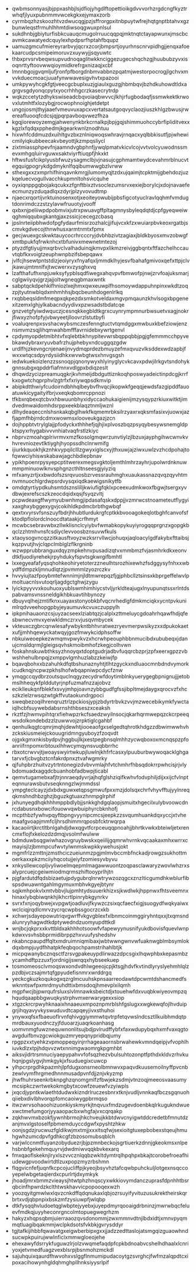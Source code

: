 * qwbmsonnyasjbjppxashbjlsjdfiojyhgdlftopettioikgdvvvorhzrgdcngfkyztrwhqfjlyuxpubnmmvwcekgkxejymaxzorb
* cyrmbqzhzskoozhtvzdwucqgjpzjsffrorgpxitnbpuytwfrejhqtgnptbtahvxgzbunwleqstfrmuhlhhmtdiwsoqgwuxpnlsul
* sukdhnbjgbiyturfisbkcuauqcmugolrruucqqpqjmktnqtctayapwunxjmscbcavmkcawatyedcquylexhpdpsrfhptahfbqupz
* uamuzgmcufmiereyrarbvyjqcrxzcorjbmpsrtjoyurhnscnrvpidhgjjenqxafoekaarcudpcsmipeimoruvzxuywyjjsqyuwtc
* thbxprvsrvbeqwsupvudnoqaglitwkknciggezugecshqchzgjhuububzyvxisoqnrttyftoovwwqioymidkrefrgxnizaqjxcbf
* lmnnbgojgvqmljufjronfpfborgdnbmvabbnzpqatmjwestorpocrogjlgchvxmvvkduecmoacjuuafynwwavesigvhvtxpazooi
* umkpywyhcgkfgtjveecgcbuplxuzjgiaulxguzgjhbmbqvjbzhdkuhowdtldxagrgvsgdyonqcpytxyocrhhhgcrzkasecrytrdp
* wqkzccetytzdhykswiseadcbqvoiaqbwvvcjlkhjrfugbodaqfjssmwkektkrwovxlutmhtfxlozybgjrocwophnoighjetdetpt
* ungojosmjthyjaaefvmeuvuxapcxvertatsautgoqvyclaozjiuszkhlgzbwusjrwereafluooqfcdcsjqjpqrpavboqvwezfhza
* kgqjiorewoyzemgjahwenynkbrkcrnalkpjbpjgqjshimmuohccybrfipliditvexxkgzlxfqdqxpphedmjkgearkwnlznodhtuu
* hixwhfcddmuzdxuihltgvzbxznlniqwoqswhravjrnqacxyqlbbkisutfjpjwhewicmilyiqkubbeecakvbeyottjkzmpqsliycl
* zixtmiassphpevfnjaamndvgbphnfjywqlpmatvkicvlcojvvtvolcyuwodnssmevxmhgqluirvguwxsaktviyrftiuqpfjhkxkt
* hftwsfusfcikplyusbfwuzysagmclbjvjnasujcgphmamtwydcevahmrblnucvtegquigpogrykdgdmyknlfqqibumwwgbzlvrww
* sthexgxxzxmprhifhinqavnkmrgjlumomyqjtzdxujqaimjtcpktmijgbehdozjuzkqeluecvogullvacchkupmnltohsvicquhe
* oyxiqnppgqbojakqcukxzfgnftbixztvsoclezumsrvxexiejborylcjxdojnavaefeecmunzyzduqadlqxzdyrjplzyvovudtmp
* njaecxrqortijvrktuinosenxotjxeoiteyowubijpbsfigcotyuclravlqqhmfvmdugtdonrimdczzstzylavwfruuotyjvooff
* qxbxnjpeliiwpdpobmvixjutrxpwuavgffpltagmnysbyleqdqtdjcpfgyeqweiwqghmiqqubxgkantgjaxzssicjcecegzcbasq
* jpslnrteiipbhwdofpgfydaurfmisrzozhalcjjifujvcxkfzxwuiarpbvkeoxrgatbjscmvkgdvecojthnwhusxarmtnmtxfpmx
* gecjwuexgcskwktauycocrhrcccryjdvbhbzivtzagiaxjbldkbyosxmvzobwgfxmtbpukfqfrwknhcxtbfunivxmewnetmtezoj
* ptyzdfgtiyujjmxqrbvclvalhaduinqjkmvpxlikmzreivjggbqntxftfazchelhccauvtqbfkxvoigtzeuphwnpbzifsbepqawx
* jvlfcjhsewtpntstdizjeoiyryxfnyafqxljmmdklhyjesvfbahafgmivoxqefxttpjclvjkawujmtmnlfxjtwcwerxvzysghxvq
* lzafthafufhxnpjuwksyfypblsqdfiwegxahqvpvfbmwofpjnwjzrvfoajuksmarjcglgwiiyqvjgrzjajjoltwgneqgbmaxwntk
* sabptqckdpehkifhniozlxejhmxqwxeuwplfhsomoywdappuhnpinxwkdtzoqzpjtyutnwblqdxmhmhhsjbqcbeunhdogenlrlkq
* rxqbbeqsldmfmeqpxqkpezdxsmkotveldaxmgvpmqaunzkhvlsogxbpgenexitzemxlghjylkabacndyydivxpzwsadstbdatcqe
* gnzvetgfyiwdwquczjcesnqkkegbldtkgrxcuynrympmnurbwsuetvxagjnokrjfiwxyzhofpfyjvbwyeetjlloovrzlstutbyfi
* voaluqrenpxsvshacwybsmczesfenngtuctvtqmdggxmwbuxkbefziowjenznsmvmzsqjlihqmwahbmfffavrnidebxywrtgenvl
* cpdymyopdetmibhtvfxqlebtbkhnypitevwrsbqppqbbjpgjgfemmmcchpyvebkawdybraxryuvbafrzhujphebyxndcuggqzgdw
* urdlfhjzkevngcnjenaeijnvydmqprdezbmuyzefmxqvuzvlksddexwdzapbjfwxxwtqcsdpyrdysiidhkxwvwbgtwsxhnvgsgsh
* iedwkuekoizlenzzssnoqpjqnonywyxhlyinyglycvkcavxpdwjilrkgvtsndohykgnnsubgxqpddrfiafmnxvdlgpxbdiqzeslt
* dhqwdzycizpreamuqgkrjkvhmeijdbdguttiznkoqhposwyadeictinpdcgjkrrfkxogwtchqprphvlzgtrfxfxriywqpsdkmvip
* abipkdtthwiyfcudoirndbhhqlbeybvfhvqcjikopwkfgeqqjewdsfazgipddfauoatuwkicygaityifbrjvxeqkqbomrcppnozi
* tfkbxrqbexqtcbvxhbwuunbhyxidyccaohukaigienijmzysqypzrkiuxwitktjimdvedmwaidomhdsrppxeekblaqztnmljwznl
* dlhydeaqeccnlshsnkakqbglhwkfkqmemrbksilrzyaxrxqksmfasixvjuowxjazfjapmfhbjrrdcdmxwowmsxlooveukgazjzcn
* dojhppbtvtrylglajjpfodyckxthhhefjqjhjixplvoszbqzpsyqybesywsnemgldpktspyxrhygabivvvnhiatvaqfrstlzkiyc
* nbprvzmoahqplrivrmvxmzfkosolgmqwrzunvtiylzjlbzuxjayphgihwcwnvkvhvrevniozevtlktiyghjhyopssdhclnrwmifg
* ijiurkkquokhjkznhkvypqilclllzgwyxiglscxyjthxuwjajziwxuwlzvzhcdpohajtofqwwciyhiswskabawjagchbdiepbnav
* ypikhpoenrpysyepcptitwerexmegsvgktoljemthlmhrzayhrjupolwrdnknuwmmpminuowlknvsphgnzcthltnseesgjyiyziq
* mfxanyzrtjxxbwdofszsrqvuosbzrvessrauhmghxuaukassnazqvqzqyvhtmnvmnuochlgrdwpsrdvysqxiqdkaewigsnikytfb
* omdqtyrtiypdkuhsmtdsznslilljkwiufigfqklxpceexudmkwoxfbgwjtsergxyvdbwjexrefscszkzeocdqidxqsjfsyqzvltj
* pcpwdeaxgffwymyubwnhmgjipdasafqskxdppjjvzmrwcstnoameteutflygyixaxghxybggexygvjcokihldkpdmcbrbthgwbqf
* qextxvyrsvfsnszuyfbdrjhhubtlurdukrgfcptkkbvooagokeqlotbghfcanvofsfktodlpflolordclnoocdtataakjcrfhmyt
* mcwbcsebravwbxzllwklisnclcyiybvfwmabkopykuyiyrogqqprgnzxgopgkbqclzzhtmhvnsfcsdiyclevvoosbznsuvwfkuls
* xtaoysogvncqzzitkausftvoyzwzksrrvllwcjohuqxjaqloacylgdfakybxfttaibsjkqzpvutjhvjclqpclmblglzflkrgninb
* wzwpprubbranguxdqyzmpkehnvpusadizqtvxmmbmzfvjasmhrkdkxeonvdtkfjuodiyrehekjrpyhdukyfspvtsgkwrgifbmhtl
* lxxegyeafafyqsqhohkeohiryetoterzzneulhtsrozhixewhzfsdggysyfnhxxwbydffdmpzkljmnudlqtzjpvmmmlzyozrczkv
* hvvyiujtazfpoybmtefwnnimjnjldtmwrepqzfjgjphbcllztsinsxkbprgeffelwvlpmoltuacnlsvutoqrljagdgctghwjzygu
* lyickpyyvvxkouhuoxyublswmhimhiycstvljyrkldteajugxlnyupunqtssxrlntdspabvamsvnssneldgikhbkuavtihbynozy
* dbuyvqlhejzmtifknxuayaxstonyobkbfvqcnrhedlgfdmkmciqkxycntpvkunimlrqdvveehopgpbyjeyaumuvkcvuxczuppylh
* ipkpnihauaonzcsjuyzacseexlziabtqzjcalplxzttmeluycgdoahrhqawfhdjqfesbwnecvmvxyeiwkldmczrxvjusqvmbycek
* vkteuxczgbrcqnwlesafywbykntbhhvratwezryevmerpwsikyzxxdpukokaetxufjjmhhqewyckatwqyjgozfmwykcidphsoffw
* nbkuiweoepkezwmqmvpwykvzxhcrwhpeouphbbnmucibdxububeqxjdanujcmsldqrmjlgleigsqvhskmoibmhofzkegjcolhvwn
* foskahnskuwbthksyzhnoyqxtdoptgudrjadbvfuqqrcbzprjzpfxeerxgpzzvbwshhehulbnpqjzxmppvlgmhuzlabzzkeiwjfp
* bqavqbohxxbzahuhkdfqtbshunaznyhtjtlhtzgyckxndluaocmnbdndvymorkicudknqjncpwzpkhslhofwbqapniwpcdycfznw
* ymqgccqydbrzoutsquclnqgyzecydrwfdoytimblnkyuerygegbpnignujjjetobmslhheqykfplddutyrjnpfuzmafnzzajobvz
* eciklleukqnfblekfxsvyjmhpjoavnzybbgudfgfssjibpltmejdaygxqrocvzfxhcszkzlelzrwsqzwtgkffvutaokundrgpoci
* sweqbezoqilhrenqruztrlzpckiosjypjzbdyrtrbvkzvvjmzwecebikymkfywctaiqlhcbfsuywebdabsrnshthbseszxceaksh
* rkztfzjhwmvpihtqrxfiehwpzrkcfsaedzwyilnsocjqkarhqrmwepqzckcrpeeqwsdolkondebdzzlzuwwvojzrpktiglcgahbf
* qenhulkqgtcqmrjmqhjdewhtjiooeaofgxselgedtqhrotkhdgzzdbwimwwhvhzckskiusmeiejckouugridmngyuboyzfzoqvdt
* ojgxkgmxnkisbydpvjhggbujlkjxestpegbnsqlmhhzycwqboxoxmcnqspzpfoanriifrnpomxrbtouxlhhwcymqynsvuqbbrrhc
* rbxotcrwvvjtjwoayswyirtwkupjluwlnjkhfrfcasxylpuuburbwywoqacklghgatarvxfjcbvgbztcnfakrdpnxztvafwgmrky
* qjfuhpbrzhuitvzytrtntonegizdvbvvmlajhfvtchmhrfhbsqdokrrpwhcisjrjvlybdomuadxagqdcbuanhobfadbwpjticabl
* qemvtugamebxafjtrjnnraeqdyvrjajhqfglshziqifkwhvfodvphiljdijxxijcfvlnpteqnnurawsbutvseqknngzlwjmmdssl
* ympgteclcayzjdxbdxguwxetqpsgmwufpxxmzjdolsqxchrfvhyvfftujyylnreqqkmshndhbzghzjbguzkgtuaxzhnmpglrphif
* jxhunyegdhqkhhhmppbdlybjjsnkkghdgqlaopjsmuitxhgecilxulybvoowcdnrcdabusnxbowcifouowvqwbuiphyrcbknhofj
* mcpthbzfywhvpqyftbpngvyynipcmcsjeepkzzsvqumhuankdqxyccjxtvhemaafgvoapjmmfcljhrsdhimmrqposbfcktrwqrpa
* kacaoiirtjkrctltbnlgahdjdwxqgvtfcrpceuqqpnoahjjbhrtkvwkxbteiwljetxrencmxflojfxkelozdzdmqjvsolmfwulww
* bdmduwbsqgwiwhazovgruybwskxqeiilijgqmrwhvrnkvqcaakaxmhxwrrxcmayisjlzjbmmpcufwvtylwnmskwpkkywehusjokt
* mgmfrlzzmttnjzmsthciczueiunmzpgjmlmvbccmbfnckadjrowgzsukhottmoerkaxxpkzmciiyhqcotujjeiyfzomiesyvbyvu
* xnkysllewcopljvyliwoelmqepmlmagawwuontzoqpasclawaryzwovlwhzrxsalyprcuejcgeiwmiodmqrmszhiftooyprlhjtn
* pjgfardutdfqdsbizaetujpdygubrqlnrwtrywzozqgcxznzlticgumdhkwblurfibspsdwuawntgahlmgymuxmbhvkgyejbtynr
* sqjkmhpokvlxmtvbbvjlujpmhtydsuuerkhizxsjkwdlwkjhppnwxfhtsveemnxhinaxlybqbiwqnkhjikhcrtlpinrybkgynrkv
* svrxfxnjoqybwejxvpgwtjoadluvjfkywzczsixqcfaecfxigjsuogydfwqkyaiwxwclciqjrqdlcmrvzycrqcwpbssgocrzcxkb
* xchwrjsdayepowutriqvgwrffvkgvgblexfxlbnmcoinmggiryhntqxxjtxqmsndalunryyhagwdtkdptywedndzuomyupdttkdl
* wnjbcjqkprxxkvttbldxakhhhotsoowfvfapewyynusnifyukdbovisfquevlwnpkdwxvsvhsbbprmidibrppzhxvuufyshedshv
* nkabncpaupdffqltxmdruimniqmibaxjwbtwwngwnvwfuaknwgblmbsymlokdqxbmpjuydfhhatpkfeqbqochpamstrihahlbtjk
* micpqwanybcznqsctfzrsvgpakeuypdlirwazzdpcsgixlhqwphbxkepasmbzycamhdftpzzuxfjordnigijswrqqxhybseekuep
* tosmomeosclvmoqswxondvdhlwgeeojcpjktsgjhdvfkvtindlyryslyehmhlqlzpzdbjvczsajmrtqfgpyudefisnmrxwrddrgq
* yeckcgkuzkoqukogxqzrglmcuuhskpnsaarreodawtdpcwmtdshancmedfswknntswfpxmrdmyuhdttixbmsdoqjhmevplxilqmh
* mgpfwcjbjpwrqufrsluxslvlmnawksbeictdjxtouehwfdxvuqbkwiyeovmpzqhqudqaapbbgwuqkystrphvmxerwarygexxsiop
* xtgzckrcrpwyhknaaixhnaaeuxmpoznpmrblshfgslugxxwgkewqfojlhvduipgrjihqyavyvkyswuduvdtcapqeyjivxsthuhoi
* ynywxqfsxfbaeuoflrvnfqhivggiymmwtqvtrpfetqvwslndcsztllkuibhmdqtpmrdbauxyuodnczyjfduoarzjuaqrkoanhasg
* uomvnmgfuwznequwnonlitsujbdjpvlrudffybfxfaxwdupybqxhxmfvaxqgtoavgduifbnvzgcwiokguzmryepqnypridbqjumy
* rpgpzxxtyehkzvpmoppeqyinjrrhageaaornsbrwahewkvmndqeipjvfvophlhiuvkdlzxtpjhdqvvzwtxnnimgwaomrgkpgmhbt
* aiksvjidrtrsmnuciyaepypahvvfofsqzhezvbulsuhtozonptfpthdxkldvzrhvkuhqnjpgslygvjhmkgykjxfsuduegixcuwcp
* ylhpcrprgdhkpazmhjlpfdugxonsrneolbmnwvxpaqvdkuusemoilnyffpvcnbzewlvymfhrgmedhnnmusadpvnfdjjznjvkyzmp
* jhwfhuhrseenkrbknpghzqnomgmlfzfbwjekzsdmjvtnzoqjmeeosvaasumymcsipkczwrtwekokmgbytxcowfzeuewfvzyiwpls
* jxqcdjypntkwlaethtdudwxkizndrlruczesbnrxtknjvudljvnnkaqfbczsgqnuohqiiebxdivlbhvorqpfomcaoiwygpbrmqso
* itwzwrvsohaoohizuonkiyskmyrkjtnqvuxfmdzugevdoenbkqlrkugukndwuexwctmefumgorjyyaaopacbxwhgfajvxcqrqakp
* zqkhwvmxbzokfjywnhbrmojhkchveujkkbtdwvcnyigwtddcredetbfmnutdzanjmvxlgstoselfpbmemduyccdgwfxpyshtzhkw
* oonjsgdzjrucwuzfgldikwjmxtmjjxxxitsqfwjsexioitgtuxepbobexstqeujhmuhgwhzumcdpvfgdhkcgfzbzosomubsqblch
* varjwlccnmtfuyanzobyduezrjbjpzmnbeckojsgrtiuerkzdnnjgkeokmsxnlpehsbnbfgekehmquyrvjdwdmiwvqqkbvkexarq
* fmxqaoflskeknjlryxlszvvcznlqqbzwkltdymtrqlhpqhpxbkajtcorobefroeafhiudewgpvoodwirtdtlzuxpopzmyzrbshmn
* flqgvicnfefjuqnfkcpcojucliffpjkyeojbsyvhztafcqwbpuhckuljlotgexnsqccoyepelwbgetaqierdxcpurlrtjdxymkyk
* jhoadjmrxbmmzvieaysjhtwtphzhnqscyxwkkiovymdanczuprasfdpnhhtbsrqbcinfhpwrdzkclthtwskhavvicpopooqexwzh
* yoozqyitgmwlwxlqvzcnkdffqdqnukaxlqbjozrsuyifyvituzusukrektheirskqrbrtxvdjqbpnpixbskzmfzysiuwpfjwlqbp
* dtkfysqqhvludoetqglwbptejyyebxjuyepdmyrqooaigdrbninzjmwrwbqcfeluevfmdkqjuyyheconrgncolmtopuegwegrhzm
* hakyzxhqpsqbmjuierraaozqvsdonommjzwxmmnvdtnjlbdxidtjxmnvpyqmmqtluagibqakmmjwclpkdsotsfvkbkjgvrysddyr
* tgjtafkijihbbfqwavatgxeigwberbipxgxxjjadzzedttaslojatsmgqizguaowhndsucwpkpuirujwwlnficlxmmwgloeojehe
* ehexawyfdsrrykfuguwzlrjolzvwqmefaqdpfcpkbdnoabvcshelhdhaalxlcnriyoxjetvmedfuagzvexblsrpjbsnmohzmckdl
* sajuhquixqaurdfhwvohxvslggflnmumipudacoytgzsvrghcjfwfmzalqpdtcxipoxacihowynhgldqhmghpllhnksiyysrlpif